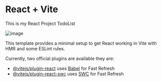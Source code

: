 # React + Vite

This is my React Project TodoList

![image](https://github.com/user-attachments/assets/028ddeeb-1898-499e-b9f1-036e73a1c1cd)



This template provides a minimal setup to get React working in Vite with HMR and some ESLint rules.

Currently, two official plugins are available they are:

- [@vitejs/plugin-react](https://github.com/vitejs/vite-plugin-react/blob/main/packages/plugin-react/README.md) uses [Babel](https://babeljs.io/) for Fast Refresh
- [@vitejs/plugin-react-swc](https://github.com/vitejs/vite-plugin-react-swc) uses [SWC](https://swc.rs/) for Fast Refresh
